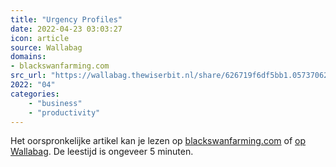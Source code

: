 ```yaml
---
title: "Urgency Profiles"
date: 2022-04-23 03:03:27
icon: article
source: Wallabag
domains:
- blackswanfarming.com
src_url: "https://wallabag.thewiserbit.nl/share/626719f6df5bb1.05737062"
2022: "04"
categories:
    - "business"
    - "productivity"
---
```

Het oorspronkelijke artikel kan je lezen op [blackswanfarming.com](https://blackswanfarming.com/urgency-profiles/) of [op Wallabag](https://wallabag.thewiserbit.nl/share/626719f6df5bb1.05737062). De leestijd is ongeveer 5 minuten.